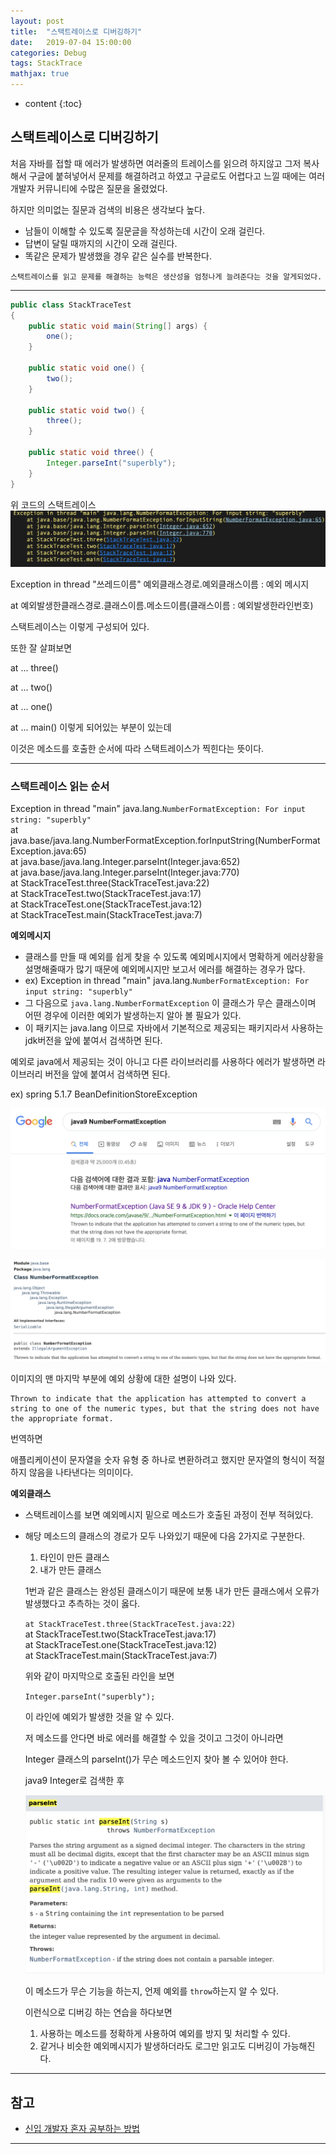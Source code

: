 ```yaml
---
layout: post
title:  "스택트레이스로 디버깅하기"
date:   2019-07-04 15:00:00
categories: Debug
tags: StackTrace
mathjax: true
---
```


* content
{:toc}

## 스택트레이스로 디버깅하기  
처음 자바를 접할 때 에러가 발생하면 여러줄의 트레이스를 읽으려 하지않고 그저 복사해서 구글에 붙혀넣어서 문제를 해결하려고 하였고 구글로도 어렵다고
느낄 때에는 여러 개발자 커뮤니티에 수많은 질문을 올렸었다.

하지만 의미없는 질문과 검색의 비용은 생각보다 높다.

- 남들이 이해할 수 있도록 질문글을 작성하는데 시간이 오래 걸린다.
- 답변이 달릴 때까지의 시간이 오래 걸린다.
- 똑같은 문제가 발생했을 경우 같은 실수를 반복한다.

`스택트레이스를 읽고 문제를 해결하는 능력은 생산성을 엄청나게 늘려준다는 것을 알게되었다.`



---
```java
public class StackTraceTest
{
    public static void main(String[] args) {
        one();
    }

    public static void one() {
        two();
    }

    public static void two() {
        three();
    }

    public static void three() {
        Integer.parseInt("superbly");
    }
}
```
위 코드의 스택트레이스
![trace](/img/trace.png)

Exception in thread "쓰레드이름" 예외클래스경로.예외클래스이름 : 예외 메시지

at 예외발생한클래스경로.클래스이름.메소드이름(클래스이름 : 예외발생한라인번호)

스택트레이스는 이렇게 구성되어 있다.

또한 잘 살펴보면

at ... three()

at ... two()

at ... one()

at ... main() 이렇게 되어있는 부분이 있는데

이것은 메소드를 호출한 순서에 따라 스택트레이스가 찍힌다는 뜻이다.



---
### 스택트레이스 읽는 순서  

Exception in thread "main" java.lang.`NumberFormatException: For input string: "superbly"`  
	at java.base/java.lang.NumberFormatException.forInputString(NumberFormatException.java:65)  
	at java.base/java.lang.Integer.parseInt(Integer.java:652)  
	at java.base/java.lang.Integer.parseInt(Integer.java:770)  
	at StackTraceTest.three(StackTraceTest.java:22)  
	at StackTraceTest.two(StackTraceTest.java:17)  
	at StackTraceTest.one(StackTraceTest.java:12)  
	at StackTraceTest.main(StackTraceTest.java:7)  

**예외메시지**   
- 클래스를 만들 때 예외를 쉽게 찾을 수 있도록 예외메시지에서 명확하게 에러상황을 설명해줄때가 많기 때문에 예외메시지만 보고서 에러를 해결하는 경우가 많다.
- ex) Exception in thread "main" java.lang.`NumberFormatException: For input string: "superbly"`  
- 그 다음으로 `java.lang.NumberFormatException` 이 클래스가 무슨 클래스이며 어떤 경우에 이러한 예외가 발생하는지 알아 볼 필요가 있다.
- 이 패키지는 java.lang 이므로 자바에서 기본적으로 제공되는 패키지라서 사용하는 jdk버전을 앞에 붙여서 검색하면 된다.  

예외로 java에서 제공되는 것이 아니고 다른 라이브러리를 사용하다 에러가 발생하면 라이브러리 버전을 앞에 붙여서 검색하면 된다.

ex) spring 5.1.7 BeanDefinitionStoreException

![googleSearch](/img/googleSearch.png)  

![numberformatexception](/img/numberformatexception.png)  

이미지의 맨 마지막 부분에 예외 상황에 대한 설명이 나와 있다.
```
Thrown to indicate that the application has attempted to convert a string to one of the numeric types, but that the string does not have the appropriate format.    
```
번역하면

애플리케이션이 문자열을 숫자 유형 중 하나로 변환하려고 했지만 문자열의 형식이 적절하지 않음을 나타낸다는 의미이다.


**예외클래스**  
- 스택트레이스를 보면 예외메시지 밑으로 메소드가 호출된 과정이 전부 적혀있다.
- 해당 메소드의 클래스의 경로가 모두 나와있기 때문에 다음 2가지로 구분한다.
  1. 타인이 만든 클래스
  2. 내가 만든 클래스  

  1번과 같은 클래스는 완성된 클래스이기 때문에 보통 내가 만든 클래스에서 오류가 발생했다고 추측하는 것이 옳다.

  `at StackTraceTest.three(StackTraceTest.java:22)`  
  at StackTraceTest.two(StackTraceTest.java:17)  
  at StackTraceTest.one(StackTraceTest.java:12)   
  at StackTraceTest.main(StackTraceTest.java:7)  

  위와 같이 마지막으로 호출된 라인을 보면

  `Integer.parseInt("superbly");`

  이 라인에 예외가 발생한 것을 알 수 있다.  

  저 메소드를 안다면 바로 에러를 해결할 수 있을 것이고 그것이 아니라면  

  Integer 클래스의 parseInt()가 무슨 메소드인지 찾아 볼 수 있어야 한다.  

  java9 Integer로 검색한 후  

  ![parseInt](/img/parseInt.png)  

  이 메소드가 무슨 기능을 하는지, 언제 예외를 `throw`하는지 알 수 있다.

  이런식으로 디버깅 하는 연습을 하다보면
  1. 사용하는 메소드를 정확하게 사용하여 예외를 방지 및 처리할 수 있다.
  2. 같거나 비슷한 예외메시지가 발생하더라도 로그만 읽고도 디버깅이 가능해진다.
---



## 참고  

* [신입 개발자 혼자 공부하는 방법](http://okky.kr/article/597494)

---
